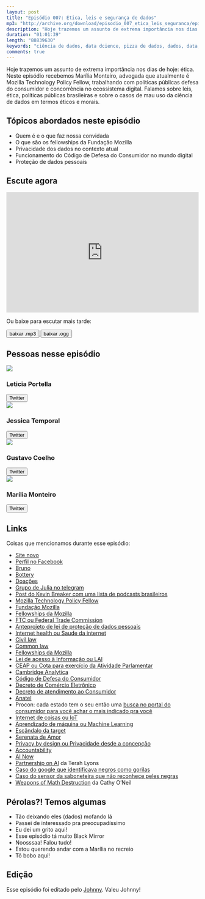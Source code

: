 ```yaml
---
layout: post
title: "Episódio 007: Ética, leis e segurança de dados"
mp3: "http://archive.org/download/episodio_007_etica_leis_seguranca/episodio_007_etica_leis_seguranca.mp3"
description: "Hoje trazemos um assunto de extrema importância nos dias de hoje: ética. Neste episódio recebemos Marília Monteiro, advogada que atualmente é Mozilla Technology Policy Fellow, trabalhando com políticas públicas defesa do consumidor e concorrência no ecossistema digital. Falamos sobre leis, ética, políticas públicas brasileiras e sobre o casos de mau uso da ciência de dados em termos éticos e morais."
duration: "01:01:39"
length: "88839630"
keywords: "ciência de dados, data dcience, pizza de dados, dados, data, data science pizza, python, ds, machine learning, bootcamp, ensino, aprendizado, segurança de dados, leis, mozilla, fellowship"
comments: true
---
```


Hoje trazemos um assunto de extrema importância nos dias de hoje: ética. Neste episódio recebemos Marília Monteiro, advogada que atualmente é Mozilla Technology Policy Fellow, trabalhando com políticas públicas defesa do consumidor e concorrência no ecossistema digital. Falamos sobre leis, ética, políticas públicas brasileiras e sobre o casos de mau uso da ciência de dados em termos éticos e morais.

## Tópicos abordados neste episódio

- Quem é e o que faz nossa convidada
- O que são os fellowships da Fundação Mozilla
- Privacidade dos dados no contexto atual
- Funcionamento do Código de Defesa do Consumidor no mundo digital
- Proteção de dados pessoais

## Escute agora

<div class="player-div">
<iframe width="100%" height="315" src="https://www.youtube.com/embed/WOf2qDZcimw" frameborder="0" allow="autoplay; encrypted-media" allowfullscreen></iframe>
</div>

Ou baixe para escutar mais tarde:

<div class="download">
  <a href="https://archive.org/download/episodio_007_etica_leis_seguranca/episodio_007_etica_leis_seguranca.mp3">
    <button class="btn btn-mp3">baixar .mp3</button>
  </a>
  <a href="https://archive.org/download/episodio_007_etica_leis_seguranca/episodio_007_etica_leis_seguranca.ogg">
    <button class="btn btn-ogg">baixar .ogg</button>
  </a>
</div>

## Pessoas nesse episódio

<div class="row">
  <div class="pizzaiolo-img">
    <img class="img-circle" src="{{ site.lele_photo }}">
  </div>
  <div>
    <h3>Leticia Portella</h3>
    <a href="https://twitter.com/leleportella">
      <button class="btn btn-twitter">Twitter</button>
    </a>
  </div>
</div>
<div class="row">
  <div class="pizzaiolo-img">
    <img class="img-circle" src="{{ site.jess_photo }}">
  </div>
  <div>
    <h3>Jessica Temporal</h3>
    <a href="https://twitter.com/jesstemporal">
      <button class="btn btn-twitter">Twitter</button>
    </a>
  </div>
</div>
<div class="row">
  <div class="pizzaiolo-img">
    <img class="img-circle" src="{{ site.gust_photo }}">
  </div>
  <div>
    <h3>Gustavo Coelho</h3>
    <a href="https://twitter.com/gusrabbit">
      <button class="btn btn-twitter">Twitter</button>
    </a>
  </div>
</div>
<div class="row">
  <div class="pizzaiolo-img">
    <img class="img-circle" src="https://pbs.twimg.com/profile_images/1011463841866305536/FkpdpOm1_400x400.jpg">
  </div>
  <div>
    <h3>Marília Monteiro</h3>
        <a href="https://twitter.com/mmariliaa0">
      <button class="btn btn-twitter">Twitter</button>
    </a>
  </div>
</div>

## Links

Coisas que mencionamos durante esse episódio:

- [Site novo](pizzadedados.com)
- [Perfil no Facebook](https://www.facebook.com/pizzadedados/)
- [Bruno](https://twitter.com/nicoddemus)
- [Bottery](http://bottery.io)
- [Doações](https://pizzadedados.com/sobre/)
- [Grupo de Julia no telegram](https://t.me/juliabrasil)
- [Post do Kevin Breaker com uma lista de podcasts brasileiros](https://medium.com/@kevinbreaker/principais-podcasts-brasileiros-de-tecnologia-6ff8944226f7)
- [Mozilla Technology Policy Fellow](https://blog.mozilla.org/blog/2017/06/08/increasing-momentum-around-tech-policy/)
- [Fundação Mozilla](https://www.mozilla.org/en-US/foundation/)
- [Fellowships da Mozilla](https://science.mozilla.org/programs/fellowships)
- [FTC ou Federal Trade Commission](https://www.ftc.gov/)
- [Anteprojeto de lei de proteção de dados pessoais](http://pensando.mj.gov.br/dadospessoais/texto-em-debate/anteprojeto-de-lei-para-a-protecao-de-dados-pessoais/)
- [Internet health ou Saude da internet](https://www.mozilla.org/pt-BR/internet-health/)
- [Civil law](https://pt.wikipedia.org/wiki/Sistema_romano-germ%C3%A2nico)
- [Common law](https://pt.wikipedia.org/wiki/Common_law)
- [Fellowships da Mozilla](https://blog.mozilla.org/blog/2017/09/13/mozilla-announces-15-new-fellows-science-advocacy-media/)
- [Lei de acesso à Informação ou LAI](https://www.planalto.gov.br/ccivil_03/_ato2011-2014/2011/lei/l12527.htm)
- [CEAP ou Cota para exercício da Atividade Parlamentar]()
- [Cambridge Analytica](https://en.wikipedia.org/wiki/Cambridge_Analytica)
- [Código de Defesa do Consumidor](http://www.planalto.gov.br/ccivil_03/LEIS/L8078.htm)
- [Decreto de Comércio Eletrônico](http://www.planalto.gov.br/ccivil_03/_ato2011-2014/2013/decreto/d7962.htm)
- [Decreto de atendimento ao Consumidor](http://www.planalto.gov.br/ccivil_03/_ato2007-2010/2008/decreto/d6523.htm)
- [Anatel](http://www.anatel.gov.br/institucional/)
- Procon: cada estado tem o seu então uma [busca no portal do consumidor para você achar o mais indicado pra você](http://www.portaldoconsumidor.gov.br/procon.asp?acao=buscar)
- [Internet de coisas ou IoT](https://pt.wikipedia.org/wiki/Internet_das_coisas)
- [Aprendizado de máquina ou Machine Learning](https://pt.wikipedia.org/wiki/Aprendizado_de_m%C3%A1quina)
- [Escândalo da target](https://olhardigital.com.br/noticia/varejista-norte-americana-descobre-gravidez-de-clientes-com-a-ajuda-de-software/24231)
- [Serenata de Amor](https://serenata.ai/)
- [Privacy by design ou Privacidade desde a concepção](https://pt.wikipedia.org/wiki/Privacidade_desde_a_concep%C3%A7%C3%A3o)
- [Accountability](https://pt.wikipedia.org/wiki/Accountability)
- [AI Now](https://ainowinstitute.org/)
- [Partnership on AI](https://www.partnershiponai.org/) da Terah Lyons
- [Caso do google que identificava negros como gorilas](https://brasil.elpais.com/brasil/2016/06/10/tecnologia/1465577075_876238.html)
- [Caso do sensor da saboneteira que não reconhece peles negras](http://gizmodo.uol.com.br/por-que-esta-saboneteira-nao-reconhece-peles-negras/)
- [Weapons of Math Destruction](https://weaponsofmathdestructionbook.com/) da Cathy O’Neil

## Pérolas?! Temos algumas

- Tão deixando eles (dados) mofando lá
- Passei de interessado pra preocupadíssimo
- Eu dei um grito aqui!
- Esse episódio tá muito Black Mirror
- Noosssaa! Falou tudo!
- Estou querendo andar com a Marília no recreio
- Tô bobo aqui!

## Edição

Esse episódio foi editado pelo [Johnny](https://www.instagram.com/johnnyduluti/). Valeu Johnny!
